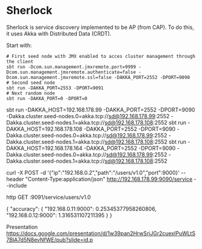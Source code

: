 # Sherlock

Sherlock is service discovery implemented to be AP (from CAP). To do this, it uses Akka with Distributed Data (CRDT).

Start with:

```
# First seed node with JMX enabled to acces cluster management through the client
sbt run -Dcom.sun.management.jmxremote.port=9999 -Dcom.sun.management.jmxremote.authenticate=false -Dcom.sun.management.jmxremote.ssl=false -DAKKA_PORT=2552 -DPORT=9090
# Second seed node
sbt run -DAKKA_PORT=2553 -DPORT=9091
# Next random node
sbt run -DAKKA_PORT=0 -DPORT=0
```



sbt run -DAKKA_HOST=192.168.178.99 -DAKKA_PORT=2552 -DPORT=9090 -Dakka.cluster.seed-nodes.0=akka.tcp://sd@192.168.178.99:2552 -Dakka.cluster.seed-nodes.1=akka.tcp://sd@192.168.178.108:2552
sbt run -DAKKA_HOST=192.168.178.108 -DAKKA_PORT=2552 -DPORT=9090 -Dakka.cluster.seed-nodes.0=akka.tcp://sd@192.168.178.99:2552 -Dakka.cluster.seed-nodes.1=akka.tcp://sd@192.168.178.108:2552
sbt run -DAKKA_HOST=192.168.178.164 -DAKKA_PORT=2552 -DPORT=9090 -Dakka.cluster.seed-nodes.0=akka.tcp://sd@192.168.178.99:2552 -Dakka.cluster.seed-nodes.1=akka.tcp://sd@192.168.178.108:2552


curl -X POST -d '{"ip":"192.168.0.2","path":"/users/v1.0","port":9000}' --header "Content-Type:application/json" http://192.168.178.99:9090/service --include


http GET :9091/service/users/v1.0

{
    "accuracy": {
        "192.168.0.11:9000": 0.25345377958260806,
        "192.168.0.12:9000": 1.316531107211395
    }
}


Presentation
  https://docs.google.com/presentation/d/1w39pan2HrwSriJGr2cuexIPuWLtS7BlA7d5N8evNfWE/pub?slide=id.p